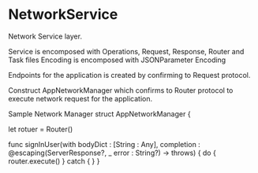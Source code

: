 # NetworkService
Network Service layer. 

Service is encomposed with Operations, Request, Response, Router and Task files
Encoding is encomposed with JSONParameter Encoding 

Endpoints for the application is created by confirming to Request protocol.

Construct AppNetworkManager which confirms to Router protocol to execute network request for the application.

Sample Network Manager
struct AppNetworkManager {

  let rotuer = Router<UserApi>()
  
  func signInUser(with bodyDict : [String : Any], completion : @escaping(ServerResponse<User>?, _ error : String?) -> throws)      {
  do {
     router.execute()
  }
  catch {
  }
}
